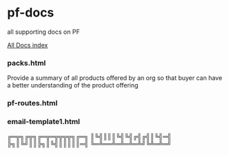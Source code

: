 # pf-docs
all supporting docs on PF

[All Docs index](https://sasban9.github.io/pf-docs/)

### packs.html
Provide a summary of all products offered by an org so that buyer can have a better understanding of the product offering

### pf-routes.html
### email-template1.html


╔═╦╗╔╦╗╔═╦═╦╦╦╦╗╔═╗
║╚╣║║║╚╣╚╣╔╣╔╣║╚╣═╣
╠╗║╚╝║║╠╗║╚╣║║║║║═╣
╚═╩══╩═╩═╩═╩╝╚╩═╩═╝